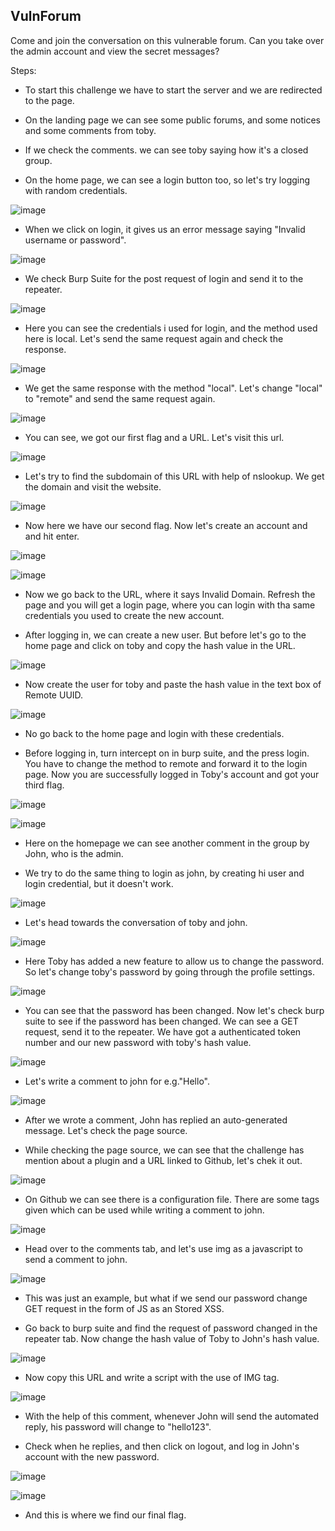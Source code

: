 
## VulnForum
Come and join the conversation on this vulnerable forum. Can you take over the admin account and view the secret messages? 

Steps:


* To start this challenge we have to start the server and we are redirected to the page.


* On the landing page we can see some public forums, and some notices and some comments from toby.


* If we check the comments. we can see toby saying how it's a closed group.


* On the home page, we can see a login button too, so let's try logging with random credentials.


![image](https://github.com/ocoretech/Sahil-workbook/assets/67775716/9760a364-cc75-4d78-9485-d2a2b1f0becf)


* When we click on login, it gives us an error message saying "Invalid username or password".


![image](https://github.com/ocoretech/Sahil-workbook/assets/67775716/35db11ff-4870-4d10-86bb-b9a04d5702eb)


* We check Burp Suite for the post request of login and send it to the repeater.


![image](https://github.com/ocoretech/Sahil-workbook/assets/67775716/913512fa-c260-4c37-a75b-f2addc64cfe6)


* Here you can see the credentials i used for login, and the method used here is local. Let's send the same request again and check the response.


![image](https://github.com/ocoretech/Sahil-workbook/assets/67775716/166bb2f0-1ef6-482a-8a87-1f75fc901161)



* We get the same response with the method "local". Let's change "local" to "remote" and send the same request again.


![image](https://github.com/ocoretech/Sahil-workbook/assets/67775716/e1be963c-7a27-47e9-8054-41a0ab890271)


* You can see, we got our first flag and a URL. Let's visit this url.


![image](https://github.com/ocoretech/Sahil-workbook/assets/67775716/4e849a60-606d-44f0-ae8e-056ed3255b6e)


* Let's try to find the subdomain of this URL with help of nslookup. We get the domain and visit the website.


![image](https://github.com/ocoretech/Sahil-workbook/assets/67775716/cc19d407-3439-4342-9873-4eeec70ae942)


* Now here we have our second flag. Now let's create an account and and hit enter.


![image](https://github.com/ocoretech/Sahil-workbook/assets/67775716/afc7644a-8d32-413b-95c3-f2e1781fc69f)


![image](https://github.com/ocoretech/Sahil-workbook/assets/67775716/182f2135-25cc-4152-858b-32e0e0f69cb6)


* Now we go back to the URL, where it says Invalid Domain. Refresh the page and you will get a login page, where you can login with tha same credentials you used to create the new account.


* After logging in, we can create a new user. But before let's go to the home page and click on toby and copy the hash value in the URL.


![image](https://github.com/ocoretech/Sahil-workbook/assets/67775716/274d7b37-b714-4f27-b4ac-12571d229213)


* Now create the user for toby and paste the hash value in the text box of Remote UUID.


![image](https://github.com/ocoretech/Sahil-workbook/assets/67775716/f5e1cd65-dc92-4fd7-ae1b-8f0085396a9c)


* No go back to the home page and login with these credentials.


* Before logging in, turn intercept on in burp suite, and the press login. You have to change the method to remote and forward it to the login page. Now you are successfully logged in Toby's account and got your third flag.


![image](https://github.com/ocoretech/Sahil-workbook/assets/67775716/b273659d-386f-4c6f-ad1d-aa5e3b5bec2f)


![image](https://github.com/ocoretech/Sahil-workbook/assets/67775716/075ade75-c131-4c70-83ee-c4f2dd66e0e7)


* Here on the homepage we can see another comment in the group by John, who is the admin.


* We try to do the same thing to login as john, by creating hi user and login credential, but it doesn't work. 


![image](https://github.com/ocoretech/Sahil-workbook/assets/67775716/47086bea-c522-4fa2-89d6-7a805546b4a0)


* Let's head towards the conversation of toby and john.


![image](https://github.com/ocoretech/Sahil-workbook/assets/67775716/d253139f-e41a-4d78-8098-92d2fb00b4fc)


* Here Toby has added a new feature to allow us to change the password. So let's change toby's password by going through the profile settings.


![image](https://github.com/ocoretech/Sahil-workbook/assets/67775716/e68f5e6f-de8f-4c9e-8a40-92d305aa3475)


* You can see that the password has been changed. Now let's check burp suite to see if the password has been changed. We can see a GET request, send it to the repeater. We have got a authenticated token number and our new password with toby's hash value.


![image](https://github.com/ocoretech/Sahil-workbook/assets/67775716/51603c65-1002-4e34-8005-880330c5b78b)


* Let's write a comment to john for e.g."Hello".


![image](https://github.com/ocoretech/Sahil-workbook/assets/67775716/d524b0ff-879c-4812-ad94-4ef59ed00c20)


* After we wrote a comment, John has replied an auto-generated message. Let's check the page source. 


* While checking the page source, we can see that the challenge has mention about a plugin and a URL linked to Github, let's chek it out.


![image](https://github.com/ocoretech/Sahil-workbook/assets/67775716/11c3ab2f-d612-44cd-abb3-a98cf6bb9331)


* On Github we can see there is a configuration file. There are some tags given which can be used while writing a comment to john.


![image](https://github.com/ocoretech/Sahil-workbook/assets/67775716/2e3a74cd-0e8a-4db5-96e3-449ce55b7a2f)


* Head over to the comments tab, and let's use img as a javascript to send a comment to john.


![image](https://github.com/ocoretech/Sahil-workbook/assets/67775716/f3a61bbf-982e-462a-bd34-fd9c99fe3c75)


* This was just an example, but what if we send our password change GET request in the form of JS as an Stored XSS.
  
  

* Go back to burp suite and find the request of password changed in the repeater tab. Now change the hash value of Toby to John's hash value.
  

![image](https://github.com/ocoretech/Sahil-workbook/assets/67775716/d1c5a5d0-1f43-49de-bf36-301625e67d1d)


* Now copy this URL and write a script with the use of IMG tag.
  

![image](https://github.com/ocoretech/Sahil-workbook/assets/67775716/c0df35ea-c242-474e-b126-d68fb46e9d1c)


* With the help of this comment, whenever John will send the automated reply, his password will change to "hello123".
  

* Check when he replies, and then click on logout, and log in John's account with the new password.

![image](https://github.com/ocoretech/Sahil-workbook/assets/67775716/4a8ac19d-2aeb-4a90-88e6-a1473ecb0e95)


![image](https://github.com/ocoretech/Sahil-workbook/assets/67775716/a40e7304-4039-4148-96ee-c9090243befb)

* And this is where we find our final flag.
  














